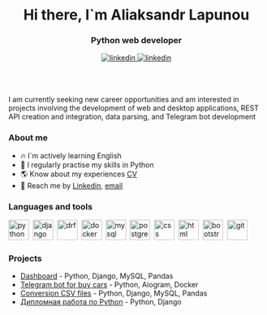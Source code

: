 <div id="header" align="center">
<h1> Hi there, I`m Aliaksandr Lapunou </h1>
<h3> Python web developer</h3>
</div>

<div id = "socials" align="center">
  <a href="https://www.linkedin.com/in/al-lap/">
    <img src="https://img.shields.io/badge/Linkedin-blue?style=for-the-badge&logo=linkedin&logoColor=white" alt="linkedin"/>
  </a>
  <a href="https://t.me/macherevilyne">
    <img src="https://img.shields.io/badge/telegram-blue?style=for-the-badge&logo=telegram&logoColor=white" alt="linkedin"/>
  </a>
</div>
<br><br><br>

I am currently seeking new career opportunities and am interested in projects involving the development of web and desktop applications, REST API creation and integration, data parsing, and Telegram bot development

### About me
- 🔥 I`m actively learning English
- 🐍 I regularly practise my skills in Python
- 🌎 Know about my experiences [CV](https://drive.google.com/file/d/1mln80sdLzSzlYScuU-HDmuGX-yb-YTh1/view?usp=sharing)
- 📧 Reach me by [Linkedin](https://www.linkedin.com/in/al-lap/), [email](mailto:official.lapunou@gmail.com)

### Languages and tools
<img src="https://cdn.jsdelivr.net/gh/devicons/devicon@latest/icons/python/python-original.svg"
title ='python' width='40' height='40'/>&nbsp;
<img src="https://cdn.jsdelivr.net/gh/devicons/devicon@latest/icons/django/django-plain-wordmark.svg"        
title ='django' width='40' height='40'/>&nbsp;
<img src="https://cdn.jsdelivr.net/gh/devicons/devicon@latest/icons/djangorest/djangorest-plain.svg"       
title ='drf' width='40' height='40'/>&nbsp;
<img src="https://cdn.jsdelivr.net/gh/devicons/devicon@latest/icons/docker/docker-original-wordmark.svg"
title ='docker' width='40' height='40'/>&nbsp;
<img src="https://cdn.jsdelivr.net/gh/devicons/devicon@latest/icons/mysql/mysql-original-wordmark.svg"  
title ='mysql' width='40' height='40'/>&nbsp;
<img src="https://cdn.jsdelivr.net/gh/devicons/devicon@latest/icons/postgresql/postgresql-original-wordmark.svg"
title ='postgresql' width='40' height='40'/>&nbsp;
<img src="https://cdn.jsdelivr.net/gh/devicons/devicon@latest/icons/css3/css3-original-wordmark.svg"              
title ='css' width='40' height='40'/>&nbsp;
<img src="https://cdn.jsdelivr.net/gh/devicons/devicon@latest/icons/html5/html5-original-wordmark.svg"              
title ='html' width='40' height='40'/>&nbsp;
<img src="https://cdn.jsdelivr.net/gh/devicons/devicon@latest/icons/bootstrap/bootstrap-original-wordmark.svg"                
title ='bootstrap' width='40' height='40'/>&nbsp;
<img src="https://cdn.jsdelivr.net/gh/devicons/devicon@latest/icons/git/git-original-wordmark.svg"
title ='git' width='40' height='40'/>&nbsp;
          
          
### Projects
- [Dashboard](https://github.com/macherevilyne/MySQLtransition) - Python, Django, MySQL, Pandas
- [Telegram bot for buy cars](https://github.com/macherevilyne/parser_av_by) - Python, Aiogram, Docker
- [Conversion CSV files](https://github.com/macherevilyne/conversion_csv1/tree/master) - Python, Django, MySQL, Pandas
- [Дипломная работа по Python](https://github.com/macherevilyne/kurovaya_new_11.12.22/tree/master) - Python, Django

